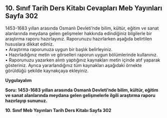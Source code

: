 ## 10. Sınıf Tarih Ders Kitabı Cevapları Meb Yayınları Sayfa 302

1453-1683 yıllan arasında Osmanlı Devleti’nde bilim, kültür, eğitim ve sanat alanlarında meydana gelen gelişmeler hakkında edindiğiniz bilgilerle bir araştırma raporu hazırlayınız. Raporunuzu hazırlarken aşağıda belirtilen hususlara dikkat ediniz.  
 • Araştırma raporunuza uygun bir başlık belirleyiniz.  
 • Hazırladığınız metin ve görselleri raporun uygun bölümlerinde kullanınız.  
 • Raporunuzu yazarken alıntı yaptığınız kaynakları metin içinde atıf yaparak gösteriniz. Ayrıca yararlandığınız tüm kaynakları aşağıdaki örnekte görüldüğü şekilde kaynakçaya ekleyiniz.

**Uygulayalım**

**Soru: 1453-1683 yıllan arasında Osmanlı Devleti’nde bilim, kültür, eğitim ve sanat alanlarında meydana gelen gelişmelerle ilgili araştırma raporu hazırlayıp sununuz.**

**10. Sınıf Meb Yayınları Tarih Ders Kitabı Sayfa 302**